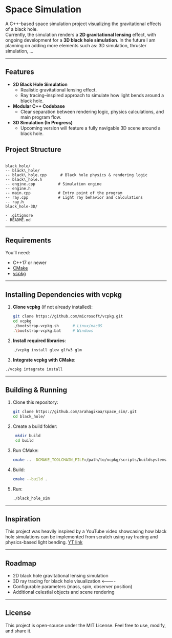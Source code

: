 # Space Simulation

A C++-based space simulation project visualizing the gravitational effects of a black hole.  
Currently, the simulation renders a **2D gravitational lensing** effect, with ongoing development for a **3D black hole simulation**.
In the future I am planning on adding more elements such as: 3D simulation, thruster simulation, ...

---

## Features
- **2D Black Hole Simulation**  
  - Realistic gravitational lensing effect.
  - Ray tracing–inspired approach to simulate how light bends around a black hole.
- **Modular C++ Codebase**  
  - Clear separation between rendering logic, physics calculations, and main program flow.
- **3D Simulation (In Progress)**  
  - Upcoming version will feature a fully navigable 3D scene around a black hole.


## Project Structure
```

black_hole/
-- black\_hole/
-- black\_hole.cpp      # Black hole physics & rendering logic
-- black\_hole.h
-- engine.cpp          # Simulation engine
-- engine.h
-- main.cpp            # Entry point of the program
-- ray.cpp             # Light ray behavior and calculations
-- ray.h
black_hole-3D/

- .gitignore
- README.md
```

---

## Requirements
You’ll need:
- C++17 or newer
- [CMake](https://cmake.org/download/)
- [vcpkg](https://github.com/microsoft/vcpkg)

---

## Installing Dependencies with vcpkg

1. **Clone vcpkg** (if not already installed):
   ```bash
   git clone https://github.com/microsoft/vcpkg.git
   cd vcpkg
   ./bootstrap-vcpkg.sh      # Linux/macOS
   .\bootstrap-vcpkg.bat     # Windows
   ```
2. **Install required libraries**:
   ```bash
   ./vcpkg install glew glfw3 glm
   ```
3.  **Integrate vcpkg with CMake**:
   ```bash
   ./vcpkg integrate install
   ``` 
---

## Building & Running
1. Clone this repository:
   ```bash
   git clone https://github.com/arahagikoa/space_sim/.git
   cd black_hole/
   ```

2. Create a build folder:

   ```bash
    mkdir build
    cd build
   ```
3. Run CMake:

   ```bash
   cmake .. -DCMAKE_TOOLCHAIN_FILE=/path/to/vcpkg/scripts/buildsystems/vcpkg.cmake
   ```
4. Build:
   ```bash
   cmake --build .
   ```
5. Run:
   ```bash
   ./black_hole_sim
   ```

---

## Inspiration

This project was heavily inspired by a YouTube video showcasing how black hole simulations can be implemented from scratch using ray tracing and physics-based light bending. [YT link](https://www.youtube.com/watch?v=8-B6ryuBkCM)

---

##  Roadmap

* 2D black hole gravitational lensing simulation
* 3D ray tracing for black hole visualization <----
* Configurable parameters (mass, spin, observer position)
* Additional celestial objects and scene rendering

---

## License

This project is open-source under the MIT License. Feel free to use, modify, and share it.
